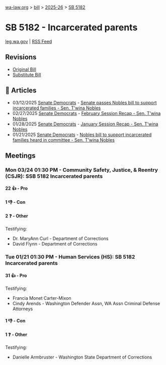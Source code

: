 [wa-law.org](/) > [bill](/bill/) > [2025-26](/bill/2025-26/) > [SB 5182](/bill/2025-26/sb/5182/)

# SB 5182 - Incarcerated parents
[leg.wa.gov](https://app.leg.wa.gov/billsummary?BillNumber=5182&Year=2025&Initiative=false) | [RSS Feed](./rss.xml)

## Revisions
* [Original Bill](1/)
* [Substitute Bill](S/)

## 📰 Articles
* 03/12/2025 [Senate Democrats](/org/senate_democrats/) - [Senate passes Nobles bill to support incarcerated families - Sen. T’wina Nobles](https://senatedemocrats.wa.gov/nobles/2025/03/12/senate-passes-nobles-bill-to-support-incarcerated-families/#:~:text=Senate%20Bill%205182)
* 02/27/2025 [Senate Democrats](/org/senate_democrats/) - [February Session Recap - Sen. T’wina Nobles](https://senatedemocrats.wa.gov/nobles/2025/02/26/february-session-recap-2/#:~:text=SB%205182)
* 01/28/2025 [Senate Democrats](/org/senate_democrats/) - [January Session Recap - Sen. T’wina Nobles](https://senatedemocrats.wa.gov/nobles/2025/01/28/january-session-recap-2/#:~:text=SB%205182)
* 01/21/2025 [Senate Democrats](/org/senate_democrats/) - [Nobles bill to support incarcerated families heard in committee - Sen. T’wina Nobles](https://senatedemocrats.wa.gov/nobles/2025/01/21/nobles-bill-to-support-incarcerated-families-heard-in-committee/#:~:text=Senate%20Bill%205182)

## Meetings
### Mon 03/24 01:30 PM - Community Safety, Justice, & Reentry (CSJR): SSB 5182 Incarcerated parents
#### 22 👍 - Pro

#### 1 👎 - Con

#### 2 ❓ - Other
Testifying:
* Dr. MaryAnn Curl - Department of Corrections
* David Flynn - Department of Corrections

### Tue 01/21 01:30 PM - Human Services (HS): SB 5182 Incarcerated parents
#### 31 👍 - Pro
Testifying:
* Francia Monet Carter-Mixon
* Cindy Arends - Washington Defender Assn, WA Assn Criminal Defense Attorneys

#### 1 👎 - Con

#### 1 ❓ - Other
Testifying:
* Danielle Armbruster - Washington State Department of Corrections
